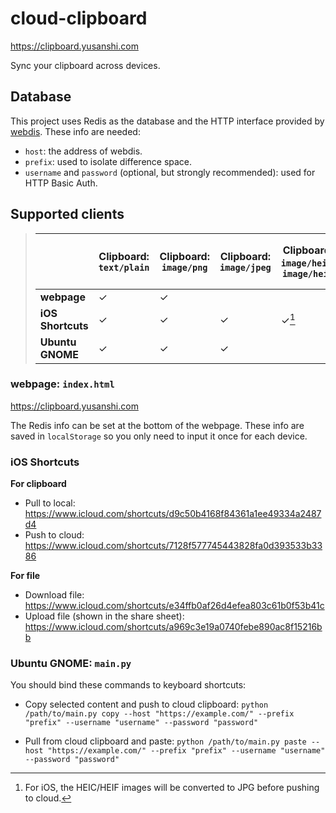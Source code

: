 # cloud-clipboard

<https://clipboard.yusanshi.com>

Sync your clipboard across devices.

## Database

This project uses Redis as the database and the HTTP interface provided by [webdis](https://github.com/nicolasff/webdis). These info are needed:

- `host`: the address of webdis.
- `prefix`: used to isolate difference space.
- `username` and `password` (optional, but strongly recommended): used for HTTP Basic Auth.

##  Supported clients

> |                   | Clipboard: `text/plain` | Clipboard: `image/png` | Clipboard: `image/jpeg` | Clipboard: `image/heic`, `image/heif` | File (of any type) |
> | ----------------- | ----------------------- | ---------------------- | ----------------------- | ------------------------------------- | ------------------- |
> | **webpage**       | ✓                       | ✓                      |                         |                                       | ✓                   |
> | **iOS Shortcuts** | ✓                       | ✓                      | ✓ | ✓[^1]                                | ✓                   |
> | **Ubuntu GNOME**  | ✓                       | ✓                      | ✓                       |                                       |                     |
>
> [^1]: For iOS, the HEIC/HEIF images will be converted to JPG before pushing to cloud.

### webpage: `index.html`

<https://clipboard.yusanshi.com>

The Redis info can be set at the bottom of the webpage. These info are saved in `localStorage` so you only need to input it once for each device.

### iOS Shortcuts

**For clipboard**
- Pull to local: <https://www.icloud.com/shortcuts/d9c50b4168f84361a1ee49334a2487d4>
- Push to cloud: <https://www.icloud.com/shortcuts/7128f577745443828fa0d393533b3386>

**For file**

- Download file: <https://www.icloud.com/shortcuts/e34ffb0af26d4efea803c61b0f53b41c>
- Upload file (shown in the share sheet): <https://www.icloud.com/shortcuts/a969c3e19a0740febe890ac8f15216bb>


### Ubuntu GNOME: `main.py`

You should bind these commands to keyboard shortcuts:

- Copy selected content and push to cloud clipboard: `python /path/to/main.py copy --host "https://example.com/" --prefix "prefix" --username "username" --password "password"`
  
- Pull from cloud clipboard and paste: `python /path/to/main.py paste --host "https://example.com/" --prefix "prefix" --username "username" --password "password"`


